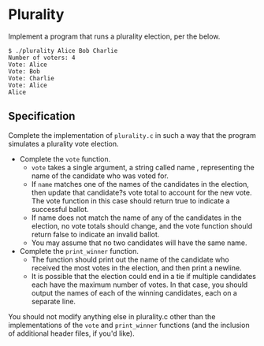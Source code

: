 # Plurality

Implement a program that runs a plurality election, per the below.
```
$ ./plurality Alice Bob Charlie
Number of voters: 4
Vote: Alice
Vote: Bob
Vote: Charlie
Vote: Alice
Alice
```

## Specification
Complete the implementation of ```plurality.c``` in such a way that the program simulates a plurality vote election.
- Complete the ```vote``` function.
    - ```vote``` takes a single argument, a string called name , representing the name of the candidate who was voted for.
    - If ```name``` matches one of the names of the candidates in the election, then update that candidate?s vote total to account for the new vote. The vote function in this case should return true to indicate a successful ballot.
    - If name does not match the name of any of the candidates in the election, no vote totals should change, and the vote function should return false to indicate an invalid ballot.
    - You may assume that no two candidates will have the same name.
- Complete the ```print_winner``` function.
    - The function should print out the name of the candidate who received the most votes in the election, and then print a newline.
    - It is possible that the election could end in a tie if multiple candidates each have the maximum number of votes. In that case, you should output the names of each of the winning candidates, each on a separate line.

You should not modify anything else in plurality.c other than the implementations of the ```vote``` and ```print_winner``` functions (and the inclusion of additional header files, if you'd like).